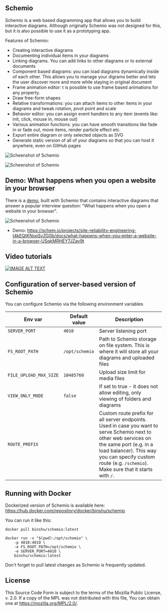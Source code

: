 Schemio
--------------------

Schemio is a web based diagramming app that allows you to build interactive diagrams. Although originally Schemio was not designed for this, but it is also possible to use it as a prototyping app.

Features of Schemio:

- Creating interactive diagrams
- Documenting individual items in your diagrams
- Linking diagrams. You can add links to other diagrams or to external documents
- Component based diagrams: you can load diagrams dynamically inside of each other. This allows you to manage your digrams better and lets the user discover more and more while staying in original document
- Frame animation editor: t is possible to use frame based animations for any property.
- Draw free-form shapes
- Relative transformations: you can attach items to other items in your diagrams and tweak rotation, pivot point and scale
- Behavior editor: you can assign event handlers to any item (events like: init, click, mouse in, mouse out)
- Various animation functions: you can have smooth transitions like fade in or fade out, move items, render particle effect etc.
- Export entire diagram or only selected objects as SVG
- Generate static version of all of your diagrams so that you can host it anywhere, even on GitHub pages


![Scheenshot of Schemio](https://github.com/ishubin/schemio/blob/master/docs/schemio-screenshot.png?raw=true)

![Scheenshot of Schemio](https://github.com/ishubin/schemio/blob/master/docs/schemio-screenshot-2.png?raw=true)


Demo: What happens when you open a website in your browser
----------------------------------------------------------

There is a [demo](https://schem.io/projects/site-reliability-engineering-t4kEQtKNxpSvZG0b/docs/what-happens-when-you-enter-a-website-in-a-browser-USqkMRHEY7JZav9t), built with Schemio that contains interactive diagrams that answer a popular interview question: "What happens when you open a website in your browser".

![Scheenshot of Schemio](https://github.com/ishubin/schemio/blob/master/docs/what-happens-when-demo.png?raw=true)

* Demo: https://schem.io/projects/site-reliability-engineering-t4kEQtKNxpSvZG0b/docs/what-happens-when-you-enter-a-website-in-a-browser-USqkMRHEY7JZav9t


Video tutorials
-------------------------------------------------

[![IMAGE ALT TEXT](http://img.youtube.com/vi/_2owivaVb-o/0.jpg)](http://www.youtube.com/watch?v=_2owivaVb-o "Interactive diagrams with Schemio - basic concepts")

Configuration of server-based version of Schemio
--------------------------------------------------

You can configure Schemio via the following environment variables

| Env var                | Default value  | Description |
| ---------------------- | -------------- | ----------- |
| `SERVER_PORT`          | `4010`         | Server listening port |
| `FS_ROOT_PATH`         | `/opt/schemio` | Path to Schemio storage on file system. This is where it will store all your diagrams and uploaded files |
| `FILE_UPLOAD_MAX_SIZE` | `10485760`     | Upload size limit for media files |
| `VIEW_ONLY_MODE`       | `false`        | If set to true - it does not allow editing, only viewing of folders and diagrams |
| `ROUTE_PREFIX`         |                | Custom route prefix for all server endpoints. Used in case you want to serve Schemio next to other web services on the same port (e.g. in a load balancer). This way you can specify custom route (e.g. `/schemio`). Make sure that it starts with `/`. |


Running with Docker
--------------------

Dockerized version of Schemio is available here: https://hub.docker.com/repository/docker/binshu/schemio

You can run it like this:

```
docker pull binshu/schemio:latest

docker run -v "$(pwd):/opt/schemio" \
    -p 4010:4010 \
    -e FS_ROOT_PATH=/opt/schemio \
    -e SERVER_PORT=4010 \
    binshu/schemio:latest
```

Don't forget to pull latest changes as Schemio is frequently updated.



License
---------

This Source Code Form is subject to the terms of the Mozilla Public License, v. 2.0. If a copy of the MPL was not distributed with this file, You can obtain one at https://mozilla.org/MPL/2.0/.

